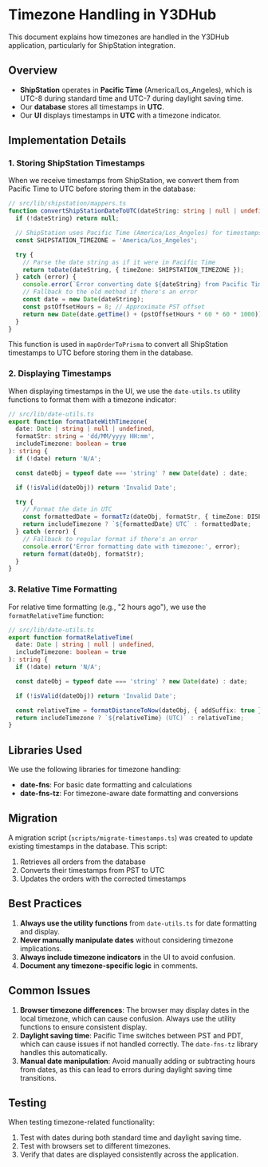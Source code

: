 # Timezone Handling in Y3DHub

This document explains how timezones are handled in the Y3DHub application, particularly for ShipStation integration.

## Overview

- **ShipStation** operates in **Pacific Time** (America/Los_Angeles), which is UTC-8 during standard time and UTC-7 during daylight saving time.
- Our **database** stores all timestamps in **UTC**.
- Our **UI** displays timestamps in **UTC** with a timezone indicator.

## Implementation Details

### 1. Storing ShipStation Timestamps

When we receive timestamps from ShipStation, we convert them from Pacific Time to UTC before storing them in the database:

```typescript
// src/lib/shipstation/mappers.ts
function convertShipStationDateToUTC(dateString: string | null | undefined): Date | null {
  if (!dateString) return null;

  // ShipStation uses Pacific Time (America/Los_Angeles) for timestamps
  const SHIPSTATION_TIMEZONE = 'America/Los_Angeles';

  try {
    // Parse the date string as if it were in Pacific Time
    return toDate(dateString, { timeZone: SHIPSTATION_TIMEZONE });
  } catch (error) {
    console.error(`Error converting date ${dateString} from Pacific Time to UTC:`, error);
    // Fallback to the old method if there's an error
    const date = new Date(dateString);
    const pstOffsetHours = 8; // Approximate PST offset
    return new Date(date.getTime() + (pstOffsetHours * 60 * 60 * 1000));
  }
}
```

This function is used in `mapOrderToPrisma` to convert all ShipStation timestamps to UTC before storing them in the database.

### 2. Displaying Timestamps

When displaying timestamps in the UI, we use the `date-utils.ts` utility functions to format them with a timezone indicator:

```typescript
// src/lib/date-utils.ts
export function formatDateWithTimezone(
  date: Date | string | null | undefined,
  formatStr: string = 'dd/MM/yyyy HH:mm',
  includeTimezone: boolean = true
): string {
  if (!date) return 'N/A';

  const dateObj = typeof date === 'string' ? new Date(date) : date;

  if (!isValid(dateObj)) return 'Invalid Date';

  try {
    // Format the date in UTC
    const formattedDate = formatTz(dateObj, formatStr, { timeZone: DISPLAY_TIMEZONE });
    return includeTimezone ? `${formattedDate} UTC` : formattedDate;
  } catch (error) {
    // Fallback to regular format if there's an error
    console.error('Error formatting date with timezone:', error);
    return format(dateObj, formatStr);
  }
}
```

### 3. Relative Time Formatting

For relative time formatting (e.g., "2 hours ago"), we use the `formatRelativeTime` function:

```typescript
// src/lib/date-utils.ts
export function formatRelativeTime(
  date: Date | string | null | undefined,
  includeTimezone: boolean = true
): string {
  if (!date) return 'N/A';

  const dateObj = typeof date === 'string' ? new Date(date) : date;

  if (!isValid(dateObj)) return 'Invalid Date';

  const relativeTime = formatDistanceToNow(dateObj, { addSuffix: true });
  return includeTimezone ? `${relativeTime} (UTC)` : relativeTime;
}
```

## Libraries Used

We use the following libraries for timezone handling:

- **date-fns**: For basic date formatting and calculations
- **date-fns-tz**: For timezone-aware date formatting and conversions

## Migration

A migration script (`scripts/migrate-timestamps.ts`) was created to update existing timestamps in the database. This script:

1. Retrieves all orders from the database
2. Converts their timestamps from PST to UTC
3. Updates the orders with the corrected timestamps

## Best Practices

1. **Always use the utility functions** from `date-utils.ts` for date formatting and display.
2. **Never manually manipulate dates** without considering timezone implications.
3. **Always include timezone indicators** in the UI to avoid confusion.
4. **Document any timezone-specific logic** in comments.

## Common Issues

1. **Browser timezone differences**: The browser may display dates in the local timezone, which can cause confusion. Always use the utility functions to ensure consistent display.
2. **Daylight saving time**: Pacific Time switches between PST and PDT, which can cause issues if not handled correctly. The `date-fns-tz` library handles this automatically.
3. **Manual date manipulation**: Avoid manually adding or subtracting hours from dates, as this can lead to errors during daylight saving time transitions.

## Testing

When testing timezone-related functionality:

1. Test with dates during both standard time and daylight saving time.
2. Test with browsers set to different timezones.
3. Verify that dates are displayed consistently across the application.

